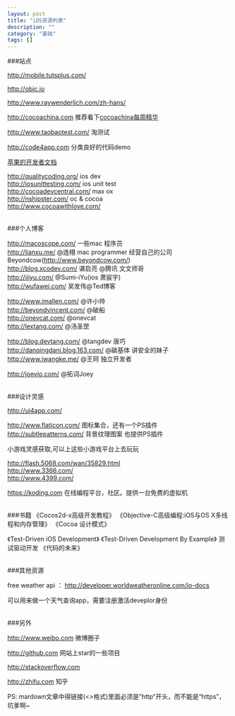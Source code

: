 ```yaml
---
layout: post
title: "iOS资源列表"
description: ""
category: "基础"
tags: []
---
```


###站点

<http://mobile.tutsplus.com/>

<http://objc.io>   

<http://www.raywenderlich.com/zh-hans/>

<http://cocoachina.com> 推荐看下[cocoachina每周精华](http://www.cocoachina.com/special/jinghua/)  

<http://www.taobaotest.com/>   淘测试

<http://code4app.com>   分类良好的代码demo 

[苹果的开发者文档](https://developer.apple.com/library/prerelease/ios/navigation/)  

<http://qualitycoding.org/>  ios dev  
<http://iosunittesting.com/>  ios unit test   
<http://cocoadevcentral.com/>  max ox     
<http://nshipster.com/>  oc & cocoa   
<http://www.cocoawithlove.com/>  


<br/>
###个人博客

<http://macoscope.com/>  一些mac 程序员    
<http://lianxu.me/>      @连栩 mac programmer 经营自己的公司Beyondcow(<http://www.beyondcow.com/>)   
<http://blog.xcodev.com/>  谌启亮 @腾讯 文文师哥   
<http://iiiyu.com/>           @Sumi-iYu(ios 萧宸宇)   
<http://wufawei.com/>       吴发伟@Ted博客  

<http://www.imallen.com/>     @许小帅    
<http://beyondvincent.com/>    @破船    
<http://onevcat.com/>    @onevcat     
<http://lextang.com/>  @汤圣罡       

<http://blog.devtang.com/>     @tangdev 唐巧    
<http://danqingdani.blog.163.com/>     @碳基体  讲安全的妹子   
<http://www.iwangke.me/>   @王珂  独立开发者 

<http://joeyio.com/> @拓词Joey



<br/>
###设计灵感

<http://ui4app.com/>

<http://www.flaticon.com/>    图标集合，还有一个PS插件   
<http://subtlepatterns.com/>   背景纹理图案  也提供PS插件


小游戏灵感获取,可以上这些小游戏平台上去玩玩

<http://flash.5068.com/wan/35829.html>  
<http://www.3366.com/>      
<http://www.4399.com/>    

https://koding.com  在线编程平台，社区。提供一台免费的虚拟机

<br/>
###书籍
《Cocos2d-x高级开发教程》    
《Objective-C高级编程:iOS与OS X多线程和内存管理》  
《Cocoa 设计模式》    

《Test-Driven iOS Development》
《Test-Driven Development By Example》 测试驱动开发
《代码的未来》

<br/>
###其他资源

free weather api ： <http://developer.worldweatheronline.com/io-docs>   

可以用来做一个天气查询app，需要注册激活deveplor身份


<br/>
###另外

<http://www.weibo.com>  微博圈子

<http://github.com> 网站上star的一些项目

<http://stackoverflow.com>    

<http://zhifu.com>  知乎


PS: mardown文章中得链接(<>格式)里面必须是”http“开头，而不能是“https”，坑爹啊~


